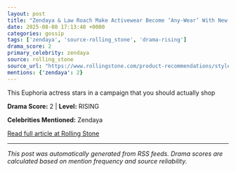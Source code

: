 ```yaml
---
layout: post
title: "Zendaya & Law Roach Make Activewear Become ‘Any-Wear’ With New On Drop"
date: 2025-08-08 17:13:48 +0000
categories: gossip
tags: ['zendaya', 'source-rolling_stone', 'drama-rising']
drama_score: 2
primary_celebrity: zendaya
source: rolling_stone
source_url: "https://www.rollingstone.com/product-recommendations/style/zendaya-on-running-sneakers-where-to-buy-online-1235403634/"
mentions: {'zendaya': 2}
---
```


This Euphoria actress stars in a campaign that you should actually shop

**Drama Score:** 2 | **Level:** RISING

**Celebrities Mentioned:** Zendaya

[Read full article at Rolling Stone](https://www.rollingstone.com/product-recommendations/style/zendaya-on-running-sneakers-where-to-buy-online-1235403634/)

---
*This post was automatically generated from RSS feeds. Drama scores are calculated based on mention frequency and source reliability.*
